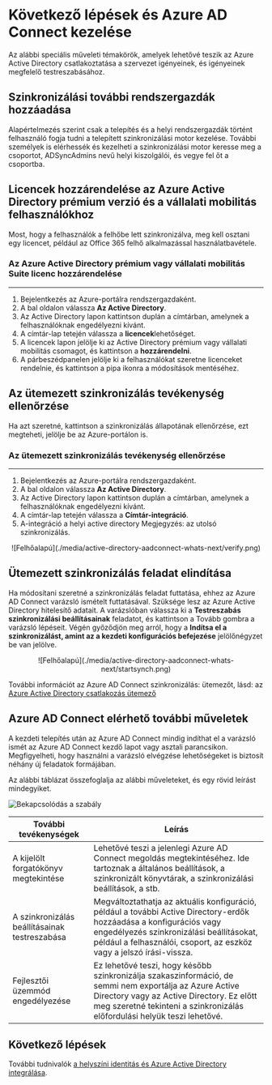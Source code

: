 <properties
    pageTitle="Azure AD Connect: A következő lépések és az Azure AD Connect kezelése |} Microsoft Azure"
    description="További információ az alapértelmezett beállítások és műveleti feladatok kiterjesztése az Azure AD Connect."
    services="active-directory"
    documentationCenter=""
    authors="billmath"
    manager="femila"
    editor="curtand"/>

<tags
    ms.service="active-directory"
    ms.workload="identity"
    ms.tgt_pltfrm="na"
    ms.devlang="na"
    ms.topic="article"
    ms.date="08/08/2016"
    ms.author="billmath"/>

# <a name="next-steps-and-how-to-manage-azure-ad-connect"></a>Következő lépések és Azure AD Connect kezelése
Az alábbi speciális műveleti témakörök, amelyek lehetővé teszik az Azure Active Directory csatlakoztatása a szervezet igényeinek, és igényeinek megfelelő testreszabásához.  

## <a name="add-additional-sync-administrators"></a>Szinkronizálási további rendszergazdák hozzáadása
Alapértelmezés szerint csak a telepítés és a helyi rendszergazdák történt felhasználó fogja tudni a telepített szinkronizálási motor kezelése. További személyek is elérhessék és kezelheti a szinkronizálási motor keresse meg a csoportot, ADSyncAdmins nevű helyi kiszolgálói, és vegye fel őt a csoportba.

## <a name="assigning-licenses-to-azure-ad-premium-and-enterprise-mobility-users"></a>Licencek hozzárendelése az Azure Active Directory prémium verzió és a vállalati mobilitás felhasználókhoz

Most, hogy a felhasználók a felhőbe lett szinkronizálva, meg kell osztani egy licencet, például az Office 365 felhő alkalmazással használatbavétele.

### <a name="to-assign-an-azure-ad-premium-or-enterprise-mobility-suite-license"></a>Az Azure Active Directory prémium vagy vállalati mobilitás Suite licenc hozzárendelése
--------------------------------------------------------------------------------
1. Bejelentkezés az Azure-portálra rendszergazdaként.
2. A bal oldalon válassza **Az Active Directory**.
3. Az Active Directory lapon kattintson duplán a címtárban, amelynek a felhasználóknak engedélyezni kívánt.
4. A címtár-lap tetején válassza a **licencek**lehetőséget.
5. A licencek lapon jelölje ki az Active Directory prémium vagy vállalati mobilitás csomagot, és kattintson a **hozzárendelni**.
6. A párbeszédpanelen jelölje ki a felhasználókat szeretne licenceket rendelnie, és kattintson a pipa ikonra a módosítások mentéséhez.


## <a name="verifying-the-scheduled-synchronization-task"></a>Az ütemezett szinkronizálás tevékenység ellenőrzése
Ha azt szeretné, kattintson a szinkronizálás állapotának ellenőrzése, ezt megteheti, jelölje be az Azure-portálon is.

### <a name="to-verify-the-scheduled-synchronization-task"></a>Az ütemezett szinkronizálás tevékenység ellenőrzése
--------------------------------------------------------------------------------
1. Bejelentkezés az Azure-portálra rendszergazdaként.
2. A bal oldalon válassza **Az Active Directory**.
3. Az Active Directory lapon kattintson duplán a címtárban, amelynek a felhasználóknak engedélyezni kívánt.
4. A címtár-lap tetején válassza a **Címtár-integráció**.
5. A-integráció a helyi active directory Megjegyzés: az utolsó szinkronizálás.

<center>![Felhőalapú](./media/active-directory-aadconnect-whats-next/verify.png)</center>

## <a name="starting-a-scheduled-synchronization-task"></a>Ütemezett szinkronizálás feladat elindítása
Ha módosítani szeretné a szinkronizálás feladat futtatása, ehhez az Azure AD Connect varázsló ismételt futtatásával.  Szüksége lesz az Azure Active Directory hitelesítő adatait.  A varázslóban válassza ki a **Testreszabás szinkronizálási beállításainak** feladatot, és kattintson a Tovább gombra a varázsló lépéseit. Végén győződjön meg arról, hogy a **Indítsa el a szinkronizálást, amint az a kezdeti konfigurációs befejezése** jelölőnégyzet be van jelölve.

<center>![Felhőalapú](./media/active-directory-aadconnect-whats-next/startsynch.png)</center>

További információt az Azure AD Connect szinkronizálás: ütemezőt, lásd: az [Azure Active Directory csatlakozás ütemező](active-directory-aadconnectsync-feature-scheduler.md)


## <a name="additional-tasks-available-in-azure-ad-connect"></a>Azure AD Connect elérhető további műveletek
A kezdeti telepítés után az Azure AD Connect mindig indíthat el a varázsló ismét az Azure AD Connect kezdő lapot vagy asztali parancsikon.  Megfigyelheti, hogy használni a varázsló elvégzése lehetőségeket is biztosít néhány új feladatok formájában.  

Az alábbi táblázat összefoglalja az alábbi műveleteket, és egy rövid leírást mindegyiket.

![Bekapcsolódás a szabály](./media/active-directory-aadconnect-whats-next/addtasks.png)


További tevékenységek | Leírás
------------- | ------------- |
A kijelölt forgatókönyv megtekintése  |Lehetővé teszi a jelenlegi Azure AD Connect megoldás megtekintéséhez.  Ide tartoznak a általános beállítások, a szinkronizált könyvtárak, a szinkronizálási beállítások, a stb.
A szinkronizálás beállításainak testreszabása | Megváltoztathatja az aktuális konfiguráció, például a további Active Directory-erdők hozzáadása a konfigurációs vagy engedélyezés szinkronizálási beállításokat, például a felhasználói, csoport, az eszköz vagy a jelszó írási-vissza.
Fejlesztői üzemmód engedélyezése |  Ez lehetővé teszi, hogy később szinkronizálja szakaszinformáció, de semmi nem exportálja az Azure Active Directory vagy az Active Directory.  Ez előtt meg szeretné tekinteni a szinkronizálás előfordulási helyük teszi lehetővé.

## <a name="next-steps"></a>Következő lépések
További tudnivalók [a helyszíni identitás és Azure Active Directory integrálása](active-directory-aadconnect.md).
